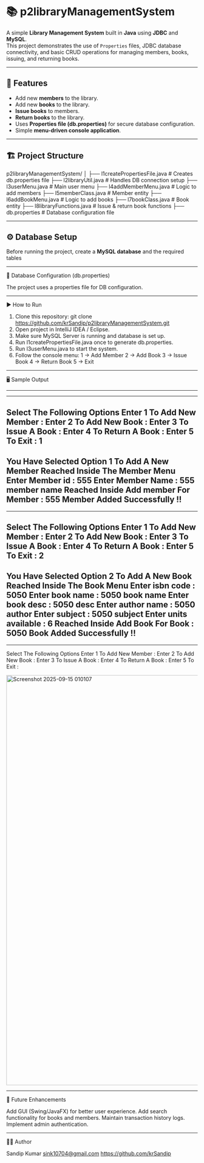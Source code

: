 # 📚 p2libraryManagementSystem

A simple **Library Management System** built in **Java** using **JDBC** and **MySQL**.  
This project demonstrates the use of `Properties` files, JDBC database connectivity, and basic CRUD operations for managing members, books, issuing, and returning books.

---

## 🚀 Features
- Add new **members** to the library.
- Add new **books** to the library.
- **Issue books** to members.
- **Return books** to the library.
- Uses **Properties file (db.properties)** for secure database configuration.
- Simple **menu-driven console application**.

---

## 🏗️ Project Structure

p2libraryManagementSystem/
│
├── l1createPropertiesFile.java # Creates db.properties file
├── l2libraryUtil.java # Handles DB connection setup
├── l3userMenu.java # Main user menu 
├── l4addMemberMenu.java # Logic to add members
├── l5memberClass.java # Member entity
├── l6addBookMenu.java # Logic to add books
├── l7bookClass.java # Book entity 
├── l8libraryFunctions.java # Issue & return book functions
├── db.properties # Database configuration file

---

## ⚙️ Database Setup

Before running the project, create a **MySQL database** and the required tables

---

🔑 Database Configuration (db.properties)

The project uses a properties file for DB configuration.

---

▶️ How to Run

1. Clone this repository:
   git clone https://github.com/krSandip/p2libraryManagementSystem.git
2. Open project in IntelliJ IDEA / Eclipse.
3. Make sure MySQL Server is running and database is set up.
4. Run l1createPropertiesFile.java once to generate db.properties.
5. Run l3userMenu.java to start the system.
6. Follow the console menu:
   1 → Add Member
   2 → Add Book
   3 → Issue Book
   4 → Return Book
   5 → Exit

---

🖥️ Sample Output

---------------------------------------------------------
---------------------------------------------------------
Select The Following Options
Enter 1 To Add New Member : 
Enter 2 To Add New Book : 
Enter 3 To Issue A Book : 
Enter 4 To Return A Book : 
Enter 5 To Exit : 
1
---------------------------------------------------------
You Have Selected Option 1 To Add A New Member
Reached Inside The Member Menu
Enter Member id : 
555
Enter Member Name : 
555 member name
Reached Inside Add member For Member : 555
Member Added Successfully !!
---------------------------------------------------------
---------------------------------------------------------
Select The Following Options
Enter 1 To Add New Member : 
Enter 2 To Add New Book : 
Enter 3 To Issue A Book : 
Enter 4 To Return A Book : 
Enter 5 To Exit : 
2
---------------------------------------------------------
You Have Selected Option 2 To Add A New Book
Reached Inside The Book Menu
Enter isbn code : 
5050
Enter book name : 
5050 book name
Enter book desc : 
5050 desc
Enter author name : 
5050 author
Enter subject : 
5050 subject
Enter units available : 
6
Reached Inside Add Book For Book : 5050
Book Added Successfully !!
---------------------------------------------------------
---------------------------------------------------------
Select The Following Options
Enter 1 To Add New Member : 
Enter 2 To Add New Book : 
Enter 3 To Issue A Book : 
Enter 4 To Return A Book : 
Enter 5 To Exit : 

<img width="1920" height="1080" alt="Screenshot 2025-09-15 010107" src="https://github.com/user-attachments/assets/97fbd5e8-7f81-45ce-adc0-4eef57616623" />

---

📌 Future Enhancements

   Add GUI (Swing/JavaFX) for better user experience.
   Add search functionality for books and members.
   Maintain transaction history logs.
   Implement admin authentication.

---

👨‍💻 Author

   Sandip Kumar
   sink10704@gmail.com 
   https://github.com/krSandip
